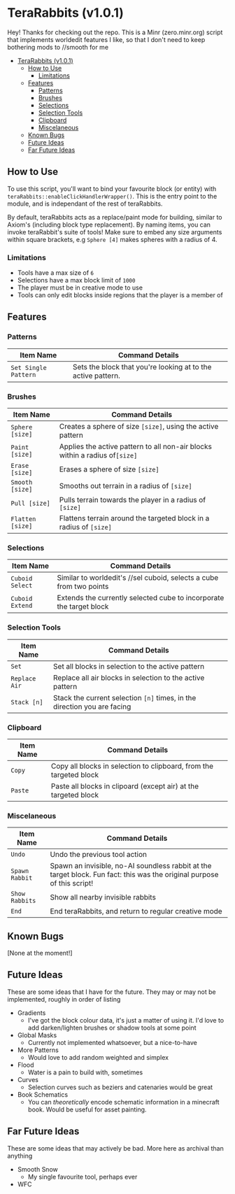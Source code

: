 # TeraRabbits (v1.0.1)

Hey! Thanks for checking out the repo. This is a Minr (zero.minr.org) script that implements worldedit features I like, so that I don't need to keep bothering mods to //smooth for me

- [TeraRabbits (v1.0.1)](#terarabbits-v101)
  - [How to Use](#how-to-use)
    - [Limitations](#limitations)
  - [Features](#features)
    - [Patterns](#patterns)
    - [Brushes](#brushes)
    - [Selections](#selections)
    - [Selection Tools](#selection-tools)
    - [Clipboard](#clipboard)
    - [Miscelaneous](#miscelaneous)
  - [Known Bugs](#known-bugs)
  - [Future Ideas](#future-ideas)
  - [Far Future Ideas](#far-future-ideas)

## How to Use
To use this script, you'll want to bind your favourite block (or entity) with `teraRabbits::enableClickHandlerWrapper()`. This is the entry point to the module, and is independant of the rest of teraRabbits. 

By default, teraRabbits acts as a replace/paint mode for building, similar to Axiom's (including block type replacement). By naming items, you can invoke teraRabbit's suite of tools! Make sure to embed any size arguments within square brackets, e.g `Sphere [4]` makes spheres with a radius of 4.

### Limitations
+ Tools have a max size of `6`
+ Selections have a max block limit of `1000`
+ The player must be in creative mode to use
+ Tools can only edit blocks inside regions that the player is a member of

## Features
### Patterns
| Item Name            | Command Details                                              |
|----------------------|--------------------------------------------------------------|
| `Set Single Pattern` | Sets the block that you're looking at to the active pattern. |

### Brushes
| Item Name        | Command Details                                                             |
|------------------|-----------------------------------------------------------------------------|
| `Sphere [size]`  | Creates a sphere of size `[size]`, using the active pattern                 |
| `Paint [size]`   | Applies the active pattern to all non-air blocks within a radius of`[size]` |
| `Erase [size]`  | Erases a sphere of size `[size]`                                            |
| `Smooth [size]`  | Smooths out terrain in a radius of `[size]`                                 |
| `Pull [size]`    | Pulls terrain towards the player in a radius of `[size]`                   |
| `Flatten [size]` | Flattens terrain around the targeted block in a radius of `[size]`          |

### Selections
| Item Name       | Command Details                                                     |
|-----------------|---------------------------------------------------------------------|
| `Cuboid Select` | Similar to worldedit's //sel cuboid, selects a cube from two points |
| `Cuboid Extend` | Extends the currently selected cube to incorporate the target block |

### Selection Tools
| Item Name   | Command Details                                                          |
|-------------|--------------------------------------------------------------------------|
| `Set`       | Set all blocks in selection to the active pattern                        |
| `Replace Air`       | Replace all air blocks in selection to the active pattern                        |
| `Stack [n]` | Stack the current selection `[n]` times, in the direction you are facing |

### Clipboard
| Item Name | Command Details                                                    |
|-----------|--------------------------------------------------------------------|
| `Copy`    | Copy all blocks in selection to clipboard, from the targeted block |
| `Paste`   | Paste all blocks in clipoard (except air) at the targeted block    |

### Miscelaneous
| Item Name      | Command Details                                                                                                         |
|----------------|-------------------------------------------------------------------------------------------------------------------------|
| `Undo`         | Undo the previous tool action                                                                                           |
| `Spawn Rabbit` | Spawn an invisible, no-AI soundless rabbit at the target block. Fun fact: this was the original purpose of this script!|
| `Show Rabbits` | Show all nearby invisible rabbits |
| `End`          | End teraRabbits, and return to regular creative mode                                                                    |

## Known Bugs
[None at the moment!]

## Future Ideas
These are some ideas that I have for the future. They may or may not be implemented, roughly in order of listing
+ Gradients
  + I've got the block colour data, it's just a matter of using it. I'd love to add darken/lighten brushes or shadow tools at some point
+ Global Masks
  + Currently not implemented whatsoever, but a nice-to-have
+ More Patterns
  + Would love to add random weighted and simplex
+ Flood
  + Water is a pain to build with, sometimes
+ Curves
  + Selection curves such as beziers and catenaries would be great
+ Book Schematics
  + You can _theoretically_ encode schematic information in a minecraft book. Would be useful for asset painting.

## Far Future Ideas
These are some ideas that may actively be bad. More here as archival than anything
+ Smooth Snow
  + My single favourite tool, perhaps ever
+ WFC